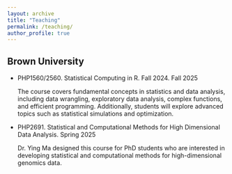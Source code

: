 ```yaml
---
layout: archive
title: "Teaching"
permalink: /teaching/
author_profile: true
---
```



## Brown University 
- PHP1560/2560. Statistical Computing in R. Fall 2024. Fall 2025

  The course covers fundamental concepts in statistics and data analysis, including data wrangling, exploratory data analysis, complex functions, and efficient programming. Additionally, students will explore advanced topics such as statistical simulations and optimization. 
- PHP2691. Statistical and Computational Methods for High Dimensional Data Analysis. Spring 2025

  Dr. Ying Ma designed this course for PhD students who are interested in developing statistical and computational methods for high-dimensional genomics data. 
  

